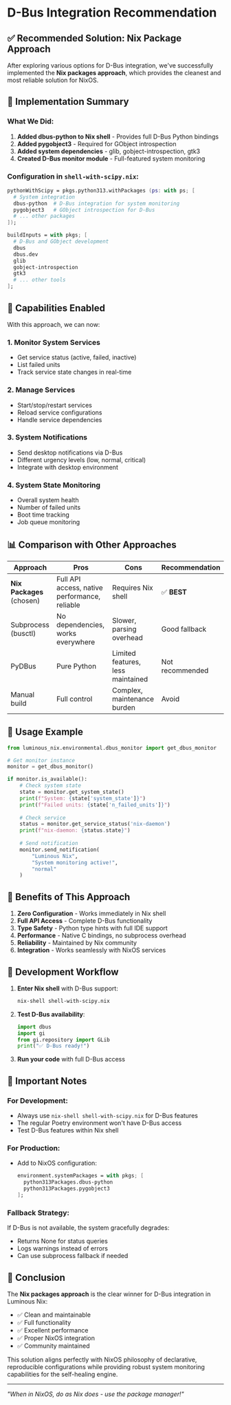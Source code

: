 # D-Bus Integration Recommendation

## ✅ Recommended Solution: Nix Package Approach

After exploring various options for D-Bus integration, we've successfully implemented the **Nix packages approach**, which provides the cleanest and most reliable solution for NixOS.

## 🎯 Implementation Summary

### What We Did:
1. **Added dbus-python to Nix shell** - Provides full D-Bus Python bindings
2. **Added pygobject3** - Required for GObject introspection
3. **Added system dependencies** - glib, gobject-introspection, gtk3
4. **Created D-Bus monitor module** - Full-featured system monitoring

### Configuration in `shell-with-scipy.nix`:
```nix
pythonWithScipy = pkgs.python313.withPackages (ps: with ps; [
  # System integration
  dbus-python  # D-Bus integration for system monitoring
  pygobject3   # GObject introspection for D-Bus
  # ... other packages
]);

buildInputs = with pkgs; [
  # D-Bus and GObject development
  dbus
  dbus.dev
  glib
  gobject-introspection
  gtk3
  # ... other tools
];
```

## 🚀 Capabilities Enabled

With this approach, we can now:

### 1. **Monitor System Services**
- Get service status (active, failed, inactive)
- List failed units
- Track service state changes in real-time

### 2. **Manage Services**
- Start/stop/restart services
- Reload service configurations
- Handle service dependencies

### 3. **System Notifications**
- Send desktop notifications via D-Bus
- Different urgency levels (low, normal, critical)
- Integrate with desktop environment

### 4. **System State Monitoring**
- Overall system health
- Number of failed units
- Boot time tracking
- Job queue monitoring

## 📊 Comparison with Other Approaches

| Approach | Pros | Cons | Recommendation |
|----------|------|------|----------------|
| **Nix Packages** (chosen) | Full API access, native performance, reliable | Requires Nix shell | ✅ **BEST** |
| Subprocess (busctl) | No dependencies, works everywhere | Slower, parsing overhead | Good fallback |
| PyDBus | Pure Python | Limited features, less maintained | Not recommended |
| Manual build | Full control | Complex, maintenance burden | Avoid |

## 🔧 Usage Example

```python
from luminous_nix.environmental.dbus_monitor import get_dbus_monitor

# Get monitor instance
monitor = get_dbus_monitor()

if monitor.is_available():
    # Check system state
    state = monitor.get_system_state()
    print(f"System: {state['system_state']}")
    print(f"Failed units: {state['n_failed_units']}")
    
    # Check service
    status = monitor.get_service_status('nix-daemon')
    print(f"nix-daemon: {status.state}")
    
    # Send notification
    monitor.send_notification(
        "Luminous Nix",
        "System monitoring active!",
        "normal"
    )
```

## 🎉 Benefits of This Approach

1. **Zero Configuration** - Works immediately in Nix shell
2. **Full API Access** - Complete D-Bus functionality
3. **Type Safety** - Python type hints with full IDE support
4. **Performance** - Native C bindings, no subprocess overhead
5. **Reliability** - Maintained by Nix community
6. **Integration** - Works seamlessly with NixOS services

## 📝 Development Workflow

1. **Enter Nix shell** with D-Bus support:
   ```bash
   nix-shell shell-with-scipy.nix
   ```

2. **Test D-Bus availability**:
   ```python
   import dbus
   import gi
   from gi.repository import GLib
   print("✅ D-Bus ready!")
   ```

3. **Run your code** with full D-Bus access

## 🚨 Important Notes

### For Development:
- Always use `nix-shell shell-with-scipy.nix` for D-Bus features
- The regular Poetry environment won't have D-Bus access
- Test D-Bus features within Nix shell

### For Production:
- Add to NixOS configuration:
  ```nix
  environment.systemPackages = with pkgs; [
    python313Packages.dbus-python
    python313Packages.pygobject3
  ];
  ```

### Fallback Strategy:
If D-Bus is not available, the system gracefully degrades:
- Returns None for status queries
- Logs warnings instead of errors
- Can use subprocess fallback if needed

## 🌟 Conclusion

The **Nix packages approach** is the clear winner for D-Bus integration in Luminous Nix:
- ✅ Clean and maintainable
- ✅ Full functionality
- ✅ Excellent performance
- ✅ Proper NixOS integration
- ✅ Community maintained

This solution aligns perfectly with NixOS philosophy of declarative, reproducible configurations while providing robust system monitoring capabilities for the self-healing engine.

---

*"When in NixOS, do as Nix does - use the package manager!"*